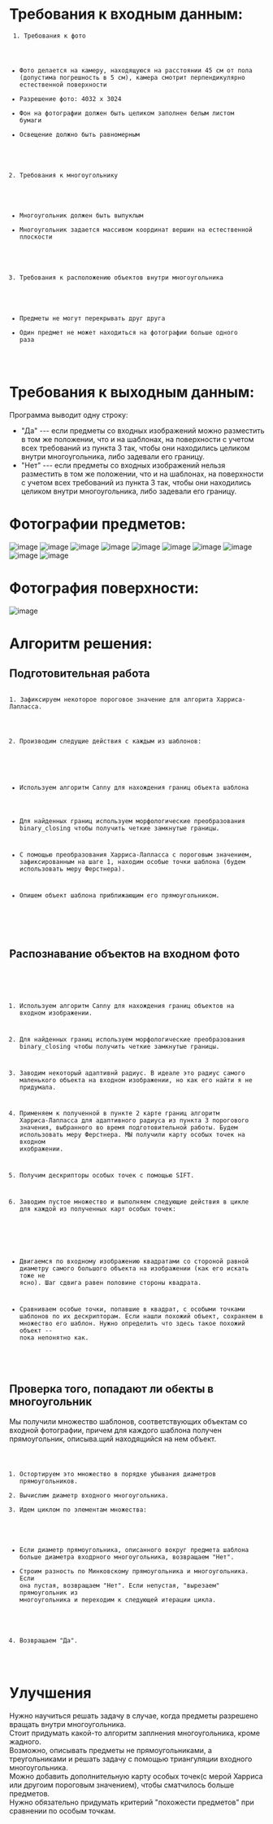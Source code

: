 # Требования к входным данным: 

<code> 1. Требования к фото
* Фото делается на камеру, находящуюся на расстоянии 45 см от пола (допустима погрешность в 5 см), камера смотрит перпендикулярно естественной поверхности 
* Разрешение фото: 4032 x 3024
* Фон на фотографии должен быть целиком заполнен белым листом бумаги
* Освещение должно быть равномерным
2. Требования к многоугольнику
* Многоугольник должен быть выпуклым
* Многоугольник задается массивом координат вершин на естественной плоскости
3. Требования к расположению объектов внутри многоугольника
* Предметы не могут перекрывать друг друга
* Один предмет не может находиться на фотографии больше одного раза
</code>  

# Требования к выходным данным:
Программа выводит одну строку:
* "Да" --- если предметы со входных изображений можно разместить в том же положении, что и на шаблонах, на поверхности с учетом всех требований из пункта 3 так, чтобы они находились целиком внутри многоугольника, либо задевали его границу.
* "Нет" --- если предметы со входных изображений нельзя разместить в том же положении, что и на шаблонах, на поверхности с учетом всех требований из пункта 3 так, чтобы они находились целиком внутри многоугольника, либо задевали его границу.

# Фотографии предметов:
![image](https://user-images.githubusercontent.com/55063415/132926718-31eb092c-6b09-42ff-ad45-4f06e41f09b6.png)
![image](https://user-images.githubusercontent.com/55063415/132926729-9505fac4-bf1e-42aa-8900-2fd45cc2d498.png)
![image](https://user-images.githubusercontent.com/55063415/132926755-37429755-686d-4b22-bc77-027dcd249aab.png)
![image](https://user-images.githubusercontent.com/55063415/132926764-ebb54b5c-55bd-4e86-884b-ccdc6ef2414f.png)
![image](https://user-images.githubusercontent.com/55063415/132926778-4a92046c-94f4-49e0-85e1-98d8ee3d0062.png)
![image](https://user-images.githubusercontent.com/55063415/132926788-11f4ff92-584f-447b-a82f-d2bfad6aca99.png)
![image](https://user-images.githubusercontent.com/55063415/132926793-04bc56d9-483c-41a6-bd39-6e02cfa70535.png)
![image](https://user-images.githubusercontent.com/55063415/132926797-f9e93c62-02de-4b46-b06c-aafb038ec837.png)
![image](https://user-images.githubusercontent.com/55063415/132926888-f6147e6f-dcaa-403c-ba19-743636ab91a9.png)
![image](https://user-images.githubusercontent.com/55063415/132953629-7733353f-fb95-4110-87f5-f907574a2b83.png)


# Фотография поверхности:
![image](https://user-images.githubusercontent.com/55063415/132927007-155c7dcf-3b5d-4b81-b49a-88938cdf7f6d.png)

# Алгоритм решения:


## Подготовительная работа
<code>
1. Зафиксируем некоторое пороговое значение для алгорита Харриса-Лапласса. <br>


2. Производим следущие действия с каждым из шаблонов: <br>


* Используем алгоритм Canny для нахождения границ объекта шаблона <br>


* Для найденных границ используем морфологические преобразования binary_closing чтобы получить четкие замкнутые границы. <br>


* С помощью преобразования Харриса-Лапласса с пороговым значением, зафиксированным на шаге 1, находим особые точки шаблона (будем использовать меру Ферстнера). <br>


* Опишем объект шаблона приближающим его прямоугольником. <br>


</code>


## Распознавание объектов на входном фото

<code>

1. Используем алгоритм Canny для нахождения границ объектов на входном изображении. <br>


2. Для найденных границ используем морфологические преобразования binary_closing чтобы получить четкие замкнутые границы. <br>  


3. Заводим некоторый адаптивнй радиус. В идеале это радиус самого маленького объекта на входном изображении, но как его найти я не придумала.<br>


4. Применяем к полученной в пункте 2 карте границ алгоритм Харриса-Лапласса для адаптивного радиуса из пункта 3 порогового значения, выбранного во время подготовительной работы. Будем использовать меру Ферстнера. МЫ получили карту особых точек на входном ихображении. <br>


5. Получим дескрипторы особых точек с помощью SIFT.<br>


6. Заводим пустое множество и выполняем следующие действия в цикле для каждой из полученных карт особых точек: <br>


* Двигаемся по входному изображению квадратами со стороной  равной диаметру самого большого объекта на изображении (как его искать тоже не ясно). Шаг сдвига равен половине стороны квадрата.


* Сравниваем особые точки, попавшие в квадрат, с особыми точками шаблонов по их дескрипторам. Если нашли похожий объект, сохраняем в множество его шаблон. Нужно определить что здесь такое похожий объект -- пока непонятно как.

</code>

## Проверка того, попадают ли обекты в многоугольник
Мы получили множество шаблонов, соответствующих объектам со входной фотографии, причем для каждого шаблона получен прямоугольник, описыва.щий находящийся на нем объект.
<code>
1. Остортируем это множество в порядке убывания диаметров прямоугольников. <br>
2. Вычислим диаметр входного многоугольника.<br>
3. Идем циклом по элементам множества:
* Если диаметр прямоугольника, описанного вокруг предмета шаблона больше диаметра входрного многоугольника, возвращаем "Нет".
* Строим разность по Минковскому прямоугольника и многоугольника. Если она пустая, возвращаем "Нет". Если непустая, "вырезаем" прямоугольник из многоугольника и переходим к следующей итерации цикла.
4. Возвращаем "Да".
</code>

# Улучшения

Нужно научиться решать задачу в случае, когда предметы разрешено вращать внутри многоугольника. <br>
Стоит придумать какой-то алгоритм заплнения многоугольника, кроме жадного.<br>
Возможно, описывать предметы не прямоугольниками, а треугольниками и решать задачу с помощью триангуляции входного многоугольника.<br>
Можно добавить дополнительную карту особых точек(с мерой Харриса или другоим пороговым значением), чтобы сматчилось больше предметов.<br>
Нужно обязательно придумать критерий "похожести предметов" при сравнении по особым точкам.<br>